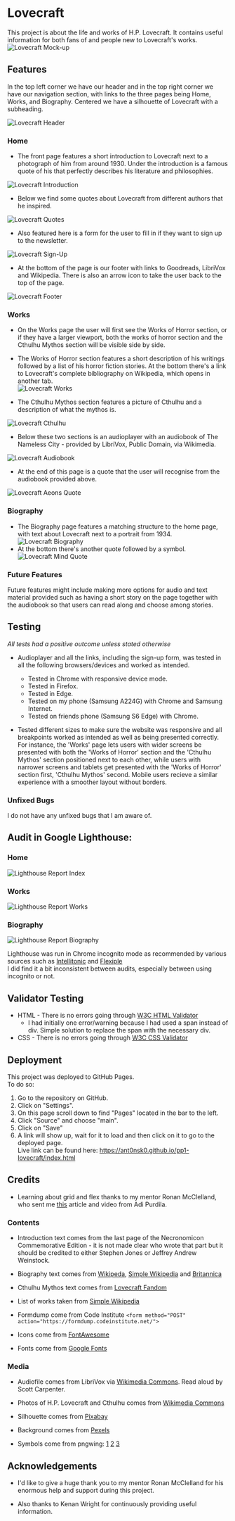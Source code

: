 # Lovecraft
This project is about the life and works of H.P. Lovecraft. It contains useful information for both fans of and people new to Lovecraft's works. 
![Lovecraft Mock-up](assets/images/readme-images/lovecraft-mock-up.PNG)
## Features
In the top left corner we have our header and in the top right corner we have our navigation section, with links to the three pages being Home, Works, and Biography. Centered we have a silhouette of Lovecraft with a subheading.  

![Lovecraft Header](assets/images/readme-images/lovecraft-header.PNG)

### Home 
- The front page features a short introduction to Lovecraft next to a photograph of him from around 1930. Under the introduction is a famous quote of his that perfectly describes his literature and philosophies.  

![Lovecraft Introduction](assets/images/readme-images/lovecraft-introduction.PNG)
- Below we find some quotes about Lovecraft from different authors that he inspired.  

![Lovecraft Quotes](assets/images/readme-images/lovecraft-quotes.PNG)
- Also featured here is a form for the user to fill in if they want to sign up to the newsletter.

![Lovecraft Sign-Up](assets/images/readme-images/lovecraft-sign-up.PNG)

- At the bottom of the page is our footer with links to Goodreads, LibriVox and Wikipedia. There is also an arrow icon to take the user back to the top of the page.  

![Lovecraft Footer](assets/images/readme-images/lovecraft-footer.PNG)

### Works
- On the Works page the user will first see the Works of Horror section, or if they have a larger viewport, both the works of horror section and the Cthulhu Mythos section will be visible side by side.  

- The Works of Horror section features a short description of his writings followed by a list of his horror fiction stories. At the bottom there's a link to Lovecraft's complete bibliography on Wikipedia, which opens in another tab.  
![Lovecraft Works](assets/images/readme-images/lovecraft-works.PNG)

- The Cthulhu Mythos section features a picture of Cthulhu and a description of what the mythos is.  

![Lovecraft Cthulhu](assets/images/readme-images/lovecraft-cthulhu.PNG) 

- Below these two sections is an audioplayer with an audiobook of The Nameless City - provided by LibriVox, Public Domain, via Wikimedia.  

![Lovecraft Audiobook](assets/images/readme-images/lovecraft-audiobook.PNG) 

- At the end of this page is a quote that the user will recognise from the audiobook provided above. 

![Lovecraft Aeons Quote](assets/images/readme-images/lovecraft-aeons-quote.PNG)

### Biography
- The Biography page features a matching structure to the home page, with text about Lovecraft next to a portrait from 1934.  
![Lovecraft Biography](assets/images/readme-images/lovecraft-biography.PNG)
- At the bottom there's another quote followed by a symbol.  
![Lovecraft Mind Quote](assets/images/readme-images/lovecraft-mind-quote.PNG)  

### Future Features
Future features might include making more options for audio and text material provided such as having a short story on the page together with the audiobook so that users can read along and choose among stories.

## Testing
*All tests had a positive outcome unless stated otherwise*  
- Audioplayer and all the links, including the sign-up form, was tested in all the following browsers/devices and worked as intended.  

    - Tested in Chrome with responsive device mode.
    - Tested in Firefox.
    - Tested in Edge.
    - Tested on my phone (Samsung A224G) with Chrome and Samsung Internet.
    - Tested on friends phone (Samsung S6 Edge) with Chrome.  
- Tested different sizes to make sure the website was responsive and all breakpoints worked as intended as well as being presented correctly. For instance, the 'Works' page lets users with wider screens be presented with both the 'Works of Horror' section and the 'Cthulhu Mythos' section positioned next to each other, while users with narrower screens and tablets get presented with the 'Works of Horror' section first, 'Cthulhu Mythos' second. Mobile users recieve a similar experience with a smoother layout without borders.  

### Unfixed Bugs  
I do not have any unfixed bugs that I am aware of.

## Audit in Google Lighthouse:  
### Home  
![Lighthouse Report Index](assets/images/readme-images/deployed-lovecraft-index.PNG)  
### Works  
![Lighthouse Report Works](assets/images/readme-images/deployed-lovecraft-works.PNG)  
### Biography  
![Lighthouse Report Biography](assets/images/readme-images/deployed-lovecraft-biography.PNG)

Lighthouse was run in Chrome incognito mode as recommended by various sources such as [Intellitonic](https://intellitonic.com/blog/google-lighthouse/) and [Flexiple](https://flexiple.com/developers/using-google-lighthouse-to-audit-your-web-application/)  
I did find it a bit inconsistent between audits, especially between using incognito or not. 
## Validator Testing
- HTML - There is no errors going through [W3C HTML Validator](https://validator.w3.org/) 
    - I had initially one error/warning because I had used a span instead of div. Simple solution to replace the span with the necessary div.
- CSS - There is no errors going through [W3C CSS Validator](https://jigsaw.w3.org/css-validator/validator)  

## Deployment  
This project was deployed to GitHub Pages.  
To do so:  
1. Go to the repository on GitHub.  
2. Click on "Settings".  
3. On this page scroll down to find "Pages" located in the bar to the left.  
4. Click "Source" and choose "main".  
5. Click on "Save"
6. A link will show up, wait for it to load and then click on it to go to the deployed page.  
Live link can be found here: https://ant0nsk0.github.io/pp1-lovecraft/index.html  

## Credits 

- Learning about grid and flex thanks to my mentor Ronan McClelland, who sent me [this](https://webdesign.tutsplus.com/articles/flexbox-vs-css-grid-which-should-you-use--cms-30184) article and video from Adi Purdila. 

### Contents  

- Introduction text comes from the last page of the Necronomicon Commemorative Edition - it is not made clear who wrote that part but it should be credited to either Stephen Jones or Jeffrey Andrew Weinstock.  

- Biography text comes from [Wikipeda](https://en.wikipedia.org/wiki/H._P._Lovecraft), [Simple Wikipedia](https://simple.wikipedia.org/wiki/H._P._Lovecraft) and [Britannica](https://www.britannica.com/biography/H-P-Lovecraft)  

- Cthulhu Mythos text comes from [Lovecraft Fandom](https://lovecraft.fandom.com/wiki/Cthulhu_Mythos)

- List of works taken from [Simple Wikipedia](https://simple.wikipedia.org/wiki/H._P._Lovecraft)

- Formdump come from Code Institute `<form method="POST" action="https://formdump.codeinstitute.net/">`

- Icons come from [FontAwesome](https://fontawesome.com/)

- Fonts come from [Google Fonts](https://fonts.google.com/)
    

### Media  

- Audiofile comes from LibriVox via [Wikimedia Commons](https://commons.wikimedia.org/wiki/File:LibriVox_-_nameless_city_lovecraft_sc.ogg). Read aloud by Scott Carpenter.

- Photos of H.P. Lovecraft and Cthulhu comes from [Wikimedia Commons](https://commons.wikimedia.org/wiki/H._P._Lovecraft)

- Silhouette comes from [Pixabay](https://pixabay.com/vectors/howard-humphrey-lewis-lovecraft-1295254/)

- Background comes from [Pexels](https://www.pexels.com/photo/empty-brown-canvas-235985/)

- Symbols come from pngwing: [1](https://www.pngwing.com/en/free-png-tmtsj) [2](https://www.pngwing.com/en/free-png-ndimc) [3](https://www.pngwing.com/en/free-png-iuxau)

## Acknowledgements

- I'd like to give a huge thank you to my mentor Ronan McClelland for his enormous help and support during this project.  

- Also thanks to Kenan Wright for continuously providing useful information.